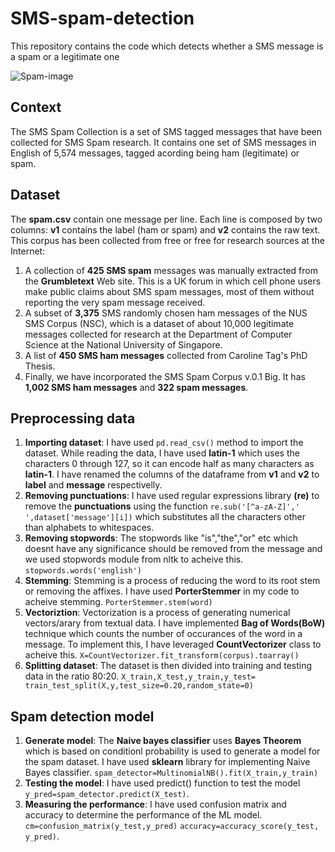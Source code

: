 # SMS-spam-detection
This repository contains the code which detects whether a SMS message is a spam or a legitimate one

![Spam-image](https://blog.textedly.com/hubfs/winner-jpg.jpeg)

## Context
The SMS Spam Collection is a set of SMS tagged messages that have been collected for SMS Spam research. It contains one set of SMS messages in English of 5,574 messages, tagged acording being ham (legitimate) or spam.

## Dataset
The **spam.csv** contain one message per line. Each line is composed by two columns: **v1** contains the label (ham or spam) and **v2** contains the raw text.
This corpus has been collected from free or free for research sources at the Internet:

1. A collection of **425 SMS spam** messages was manually extracted from the **Grumbletext** Web site. This is a UK forum in which cell phone users make public claims about SMS spam messages, most of them without reporting the very spam message received.
2. A subset of **3,375** SMS randomly chosen ham messages of the NUS SMS Corpus (NSC), which is a dataset of about 10,000 legitimate messages collected for research at the Department of Computer Science at the National University of Singapore.
3. A list of **450 SMS ham messages** collected from Caroline Tag's PhD Thesis.
4. Finally, we have incorporated the SMS Spam Corpus v.0.1 Big. It has **1,002 SMS ham messages** and **322 spam messages**.

## Preprocessing data
1. **Importing dataset**: I have used `pd.read_csv()` method to import the dataset. While reading the data, I have used **latin-1** which uses the characters 0 through 127, so it can encode half as many characters as **latin-1**. I have renamed the columns of the dataframe from **v1** and **v2** to **label** and **message** respectivelly.
2. **Removing punctuations**: I have used regular expressions library **(re)** to remove the **punctuations** using the function 
`re.sub('[^a-zA-Z]',' ',dataset['message'][i])` which substitutes all the characters other than alphabets to whitespaces. 
3. **Removing stopwords**: The stopwords like "is","the","or" etc which doesnt have any significance should be removed from the message and we used stopwords module from nltk to acheive this. `stopwords.words('english')`
4. **Stemming**: Stemming is a process of reducing the word to its root stem or removing the affixes. I have used **PorterStemmer** in my code to acheive stemming. `PorterStemmer.stem(word)`
5. **Vectoriztion**: Vectorization is a process of generating numerical vectors/arary from textual data. I have implemented **Bag of Words(BoW)** technique which counts the number of occurances of the word in a message. To implement this, I have leveraged **CountVectorizer** class to acheive this.
`X=CountVectorizer.fit_transform(corpus).toarray()`
6. **Splitting dataset**: The dataset is then divided into training and testing data in the ratio 80:20. 
`X_train,X_test,y_train,y_test= train_test_split(X,y,test_size=0.20,random_state=0)`

## Spam detection model
1. **Generate model**: The **Naive bayes classifier** uses **Bayes Theorem** which is based on conditionl probability is used to generate a model for the spam dataset. I have used **sklearn** library for implementing Naive Bayes classifier. `spam_detector=MultinomialNB().fit(X_train,y_train)`
2. **Testing the model**: I have used predict() function to test the model `y_pred=spam_detector.predict(X_test)`. 
3. **Measuring the performance**: I have used confusion matrix and accuracy to determine the performance of the ML model. `cm=confusion_matrix(y_test,y_pred)` `accuracy=accuracy_score(y_test, y_pred)`.


